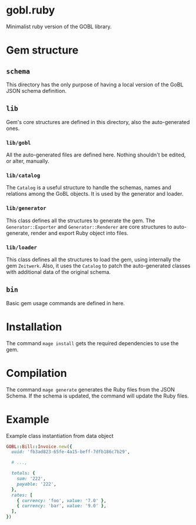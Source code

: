 # gobl.ruby
Minimalist ruby version of the GOBL library.

# Gem structure

## `schema`

This directory has the only purpose of having a local version of the GoBL JSON
schema definition.

## `lib`

Gem's core structures are defined in this directory, also the auto-generated
ones.

### `lib/gobl`

All the auto-generated files are defined here. Nothing shouldn't be edited, or
alter, manually.

### `lib/catalog`

The `Catalog` is a useful structure to handle the schemas, names and
relations among the GoBL objects. It is used by the generator and loader.

### `lib/generator`

This class defines all the structures to generate the gem. The
`Generator::Exporter` and `Generator::Renderer` are core structures to
auto-generate, render and export Ruby object into files.

### `lib/loader`

This class defines all the structures to load the gem, using internally the gem
`Zeitwerk`. Also, it uses the `Catalog` to patch the auto-generated classes
with additional data of the original schema.

## `bin`

Basic gem usage commands are defined in here.

# Installation

The command `mage install` gets the required dependencies to use the gem.

# Compilation

The command `mage generate` generates the Ruby files from the JSON Schema. If
the schema is updated, the command will update the Ruby files.

# Example

Example class instantiation from data object

```ruby
GOBL::Bill::Invoice.new({
  uuid: 'fb3ad823-65fe-4a15-beff-7dfb186c7b29',

  # ...,

  totals: {
    sum: '222',
    payable: '222',
  },
  rates: [
    { currency: 'foo', value: '7.0' },
    { currency: 'bar', value: '9.0' },
  ],
})
```
